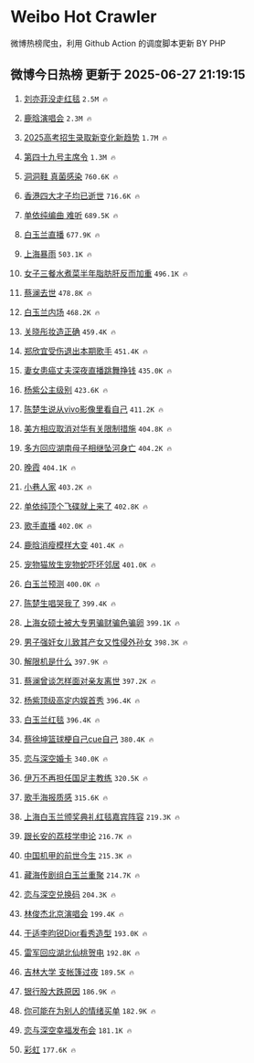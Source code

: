 # Weibo Hot Crawler 



微博热榜爬虫，利用 Github Action 的调度脚本更新 BY PHP 


## 微博今日热榜 更新于 2025-06-27 21:19:15 
1. [刘亦菲没走红毯](https://s.weibo.com/weibo?q=%23%E5%88%98%E4%BA%A6%E8%8F%B2%E6%B2%A1%E8%B5%B0%E7%BA%A2%E6%AF%AF%23&t=31&band_rank=1&Refer=top) `2.5M 🔥` 

1. [鹿晗演唱会](https://s.weibo.com/weibo?q=%E9%B9%BF%E6%99%97%E6%BC%94%E5%94%B1%E4%BC%9A&t=31&band_rank=2&Refer=top) `2.3M 🔥` 

1. [2025高考招生录取新变化新趋势](https://s.weibo.com/weibo?q=%232025%E9%AB%98%E8%80%83%E6%8B%9B%E7%94%9F%E5%BD%95%E5%8F%96%E6%96%B0%E5%8F%98%E5%8C%96%E6%96%B0%E8%B6%8B%E5%8A%BF%23&t=31&band_rank=3&Refer=top) `1.7M 🔥` 

1. [第四十九号主席令](https://s.weibo.com/weibo?q=%23%E7%AC%AC%E5%9B%9B%E5%8D%81%E4%B9%9D%E5%8F%B7%E4%B8%BB%E5%B8%AD%E4%BB%A4%23&t=31&band_rank=4&Refer=top) `1.3M 🔥` 

1. [洞洞鞋 真菌感染](https://s.weibo.com/weibo?q=%E6%B4%9E%E6%B4%9E%E9%9E%8B%20%E7%9C%9F%E8%8F%8C%E6%84%9F%E6%9F%93&t=31&band_rank=5&Refer=top) `760.6K 🔥` 

1. [香港四大才子均已逝世](https://s.weibo.com/weibo?q=%23%E9%A6%99%E6%B8%AF%E5%9B%9B%E5%A4%A7%E6%89%8D%E5%AD%90%E5%9D%87%E5%B7%B2%E9%80%9D%E4%B8%96%23&t=31&band_rank=6&Refer=top) `716.6K 🔥` 

1. [单依纯编曲 难听](https://s.weibo.com/weibo?q=%E5%8D%95%E4%BE%9D%E7%BA%AF%E7%BC%96%E6%9B%B2%20%E9%9A%BE%E5%90%AC&t=31&band_rank=7&Refer=top) `689.5K 🔥` 

1. [白玉兰直播](https://s.weibo.com/weibo?q=%E7%99%BD%E7%8E%89%E5%85%B0%E7%9B%B4%E6%92%AD&t=31&band_rank=8&Refer=top) `677.9K 🔥` 

1. [上海暴雨](https://s.weibo.com/weibo?q=%E4%B8%8A%E6%B5%B7%E6%9A%B4%E9%9B%A8&t=31&band_rank=9&Refer=top) `503.1K 🔥` 

1. [女子三餐水煮菜半年脂肪肝反而加重](https://s.weibo.com/weibo?q=%23%E5%A5%B3%E5%AD%90%E4%B8%89%E9%A4%90%E6%B0%B4%E7%85%AE%E8%8F%9C%E5%8D%8A%E5%B9%B4%E8%84%82%E8%82%AA%E8%82%9D%E5%8F%8D%E8%80%8C%E5%8A%A0%E9%87%8D%23&t=31&band_rank=10&Refer=top) `496.1K 🔥` 

1. [蔡澜去世](https://s.weibo.com/weibo?q=%23%E8%94%A1%E6%BE%9C%E5%8E%BB%E4%B8%96%23&t=31&band_rank=11&Refer=top) `478.8K 🔥` 

1. [白玉兰内场](https://s.weibo.com/weibo?q=%E7%99%BD%E7%8E%89%E5%85%B0%E5%86%85%E5%9C%BA&t=31&band_rank=12&Refer=top) `468.2K 🔥` 

1. [关晓彤妆造正确](https://s.weibo.com/weibo?q=%E5%85%B3%E6%99%93%E5%BD%A4%E5%A6%86%E9%80%A0%E6%AD%A3%E7%A1%AE&t=31&band_rank=13&Refer=top) `459.4K 🔥` 

1. [郑欣宜受伤退出本期歌手](https://s.weibo.com/weibo?q=%23%E9%83%91%E6%AC%A3%E5%AE%9C%E5%8F%97%E4%BC%A4%E9%80%80%E5%87%BA%E6%9C%AC%E6%9C%9F%E6%AD%8C%E6%89%8B%23&t=31&band_rank=14&Refer=top) `451.4K 🔥` 

1. [妻女患癌丈夫深夜直播跳舞挣钱](https://s.weibo.com/weibo?q=%23%E5%A6%BB%E5%A5%B3%E6%82%A3%E7%99%8C%E4%B8%88%E5%A4%AB%E6%B7%B1%E5%A4%9C%E7%9B%B4%E6%92%AD%E8%B7%B3%E8%88%9E%E6%8C%A3%E9%92%B1%23&t=31&band_rank=15&Refer=top) `435.0K 🔥` 

1. [杨紫公主级别](https://s.weibo.com/weibo?q=%23%E6%9D%A8%E7%B4%AB%E5%85%AC%E4%B8%BB%E7%BA%A7%E5%88%AB%23&t=31&band_rank=16&Refer=top) `423.6K 🔥` 

1. [陈楚生说从vivo影像里看自己](https://s.weibo.com/weibo?q=%23%E9%99%88%E6%A5%9A%E7%94%9F%E8%AF%B4%E4%BB%8Evivo%E5%BD%B1%E5%83%8F%E9%87%8C%E7%9C%8B%E8%87%AA%E5%B7%B1%23&t=31&band_rank=17&Refer=top) `411.2K 🔥` 

1. [美方相应取消对华有关限制措施](https://s.weibo.com/weibo?q=%23%E7%BE%8E%E6%96%B9%E7%9B%B8%E5%BA%94%E5%8F%96%E6%B6%88%E5%AF%B9%E5%8D%8E%E6%9C%89%E5%85%B3%E9%99%90%E5%88%B6%E6%8E%AA%E6%96%BD%23&t=31&band_rank=18&Refer=top) `404.8K 🔥` 

1. [多方回应湖南母子相继坠河身亡](https://s.weibo.com/weibo?q=%23%E5%A4%9A%E6%96%B9%E5%9B%9E%E5%BA%94%E6%B9%96%E5%8D%97%E6%AF%8D%E5%AD%90%E7%9B%B8%E7%BB%A7%E5%9D%A0%E6%B2%B3%E8%BA%AB%E4%BA%A1%23&t=31&band_rank=19&Refer=top) `404.2K 🔥` 

1. [晚霞](https://s.weibo.com/weibo?q=%E6%99%9A%E9%9C%9E&t=31&band_rank=20&Refer=top) `404.1K 🔥` 

1. [小巷人家](https://s.weibo.com/weibo?q=%E5%B0%8F%E5%B7%B7%E4%BA%BA%E5%AE%B6&t=31&band_rank=21&Refer=top) `403.2K 🔥` 

1. [单依纯顶个飞碟就上来了](https://s.weibo.com/weibo?q=%E5%8D%95%E4%BE%9D%E7%BA%AF%E9%A1%B6%E4%B8%AA%E9%A3%9E%E7%A2%9F%E5%B0%B1%E4%B8%8A%E6%9D%A5%E4%BA%86&t=31&band_rank=22&Refer=top) `402.8K 🔥` 

1. [歌手直播](https://s.weibo.com/weibo?q=%E6%AD%8C%E6%89%8B%E7%9B%B4%E6%92%AD&t=31&band_rank=23&Refer=top) `402.0K 🔥` 

1. [鹿晗消瘦模样大变](https://s.weibo.com/weibo?q=%23%E9%B9%BF%E6%99%97%E6%B6%88%E7%98%A6%E6%A8%A1%E6%A0%B7%E5%A4%A7%E5%8F%98%23&t=31&band_rank=24&Refer=top) `401.4K 🔥` 

1. [宠物猫放生宠物蛇吓坏邻居](https://s.weibo.com/weibo?q=%23%E5%AE%A0%E7%89%A9%E7%8C%AB%E6%94%BE%E7%94%9F%E5%AE%A0%E7%89%A9%E8%9B%87%E5%90%93%E5%9D%8F%E9%82%BB%E5%B1%85%23&t=31&band_rank=25&Refer=top) `401.0K 🔥` 

1. [白玉兰预测](https://s.weibo.com/weibo?q=%E7%99%BD%E7%8E%89%E5%85%B0%E9%A2%84%E6%B5%8B&t=31&band_rank=26&Refer=top) `400.0K 🔥` 

1. [陈楚生唱哭我了](https://s.weibo.com/weibo?q=%E9%99%88%E6%A5%9A%E7%94%9F%E5%94%B1%E5%93%AD%E6%88%91%E4%BA%86&t=31&band_rank=27&Refer=top) `399.4K 🔥` 

1. [上海女硕士被大专男骗财骗色骗卵](https://s.weibo.com/weibo?q=%23%E4%B8%8A%E6%B5%B7%E5%A5%B3%E7%A1%95%E5%A3%AB%E8%A2%AB%E5%A4%A7%E4%B8%93%E7%94%B7%E9%AA%97%E8%B4%A2%E9%AA%97%E8%89%B2%E9%AA%97%E5%8D%B5%23&t=31&band_rank=28&Refer=top) `399.1K 🔥` 

1. [男子强奸女儿致其产女又性侵外孙女](https://s.weibo.com/weibo?q=%23%E7%94%B7%E5%AD%90%E5%BC%BA%E5%A5%B8%E5%A5%B3%E5%84%BF%E8%87%B4%E5%85%B6%E4%BA%A7%E5%A5%B3%E5%8F%88%E6%80%A7%E4%BE%B5%E5%A4%96%E5%AD%99%E5%A5%B3%23&t=31&band_rank=29&Refer=top) `398.3K 🔥` 

1. [解限机是什么](https://s.weibo.com/weibo?q=%23%E8%A7%A3%E9%99%90%E6%9C%BA%E6%98%AF%E4%BB%80%E4%B9%88%23&t=31&band_rank=30&Refer=top) `397.9K 🔥` 

1. [蔡澜曾谈怎样面对亲友离世](https://s.weibo.com/weibo?q=%23%E8%94%A1%E6%BE%9C%E6%9B%BE%E8%B0%88%E6%80%8E%E6%A0%B7%E9%9D%A2%E5%AF%B9%E4%BA%B2%E5%8F%8B%E7%A6%BB%E4%B8%96%23&t=31&band_rank=31&Refer=top) `397.2K 🔥` 

1. [杨紫顶级高定内娱首秀](https://s.weibo.com/weibo?q=%23%E6%9D%A8%E7%B4%AB%E9%A1%B6%E7%BA%A7%E9%AB%98%E5%AE%9A%E5%86%85%E5%A8%B1%E9%A6%96%E7%A7%80%23&t=31&band_rank=32&Refer=top) `396.4K 🔥` 

1. [白玉兰红毯](https://s.weibo.com/weibo?q=%23%E7%99%BD%E7%8E%89%E5%85%B0%E7%BA%A2%E6%AF%AF%23&t=31&band_rank=33&Refer=top) `396.4K 🔥` 

1. [蔡徐坤篮球梗自己cue自己](https://s.weibo.com/weibo?q=%E8%94%A1%E5%BE%90%E5%9D%A4%E7%AF%AE%E7%90%83%E6%A2%97%E8%87%AA%E5%B7%B1cue%E8%87%AA%E5%B7%B1&t=31&band_rank=34&Refer=top) `380.4K 🔥` 

1. [恋与深空婚卡](https://s.weibo.com/weibo?q=%E6%81%8B%E4%B8%8E%E6%B7%B1%E7%A9%BA%E5%A9%9A%E5%8D%A1&t=31&band_rank=35&Refer=top) `340.0K 🔥` 

1. [伊万不再担任国足主教练](https://s.weibo.com/weibo?q=%23%E4%BC%8A%E4%B8%87%E4%B8%8D%E5%86%8D%E6%8B%85%E4%BB%BB%E5%9B%BD%E8%B6%B3%E4%B8%BB%E6%95%99%E7%BB%83%23&t=31&band_rank=36&Refer=top) `320.5K 🔥` 

1. [歌手海报质感](https://s.weibo.com/weibo?q=%23%E6%AD%8C%E6%89%8B%E6%B5%B7%E6%8A%A5%E8%B4%A8%E6%84%9F%23&t=31&band_rank=37&Refer=top) `315.6K 🔥` 

1. [上海白玉兰颁奖典礼红毯嘉宾阵容](https://s.weibo.com/weibo?q=%23%E4%B8%8A%E6%B5%B7%E7%99%BD%E7%8E%89%E5%85%B0%E9%A2%81%E5%A5%96%E5%85%B8%E7%A4%BC%E7%BA%A2%E6%AF%AF%E5%98%89%E5%AE%BE%E9%98%B5%E5%AE%B9%23&t=31&band_rank=38&Refer=top) `219.3K 🔥` 

1. [跟长安的荔枝学申论](https://s.weibo.com/weibo?q=%23%E8%B7%9F%E9%95%BF%E5%AE%89%E7%9A%84%E8%8D%94%E6%9E%9D%E5%AD%A6%E7%94%B3%E8%AE%BA%23&t=31&band_rank=39&Refer=top) `216.7K 🔥` 

1. [中国机甲的前世今生](https://s.weibo.com/weibo?q=%23%E4%B8%AD%E5%9B%BD%E6%9C%BA%E7%94%B2%E7%9A%84%E5%89%8D%E4%B8%96%E4%BB%8A%E7%94%9F%23&t=31&band_rank=40&Refer=top) `215.3K 🔥` 

1. [藏海传剧组白玉兰重聚](https://s.weibo.com/weibo?q=%23%E8%97%8F%E6%B5%B7%E4%BC%A0%E5%89%A7%E7%BB%84%E7%99%BD%E7%8E%89%E5%85%B0%E9%87%8D%E8%81%9A%23&t=31&band_rank=41&Refer=top) `214.7K 🔥` 

1. [恋与深空兑换码](https://s.weibo.com/weibo?q=%E6%81%8B%E4%B8%8E%E6%B7%B1%E7%A9%BA%E5%85%91%E6%8D%A2%E7%A0%81&t=31&band_rank=42&Refer=top) `204.3K 🔥` 

1. [林俊杰北京演唱会](https://s.weibo.com/weibo?q=%E6%9E%97%E4%BF%8A%E6%9D%B0%E5%8C%97%E4%BA%AC%E6%BC%94%E5%94%B1%E4%BC%9A&t=31&band_rank=43&Refer=top) `199.4K 🔥` 

1. [于适李昀锐Dior看秀造型](https://s.weibo.com/weibo?q=%23%E4%BA%8E%E9%80%82%E6%9D%8E%E6%98%80%E9%94%90Dior%E7%9C%8B%E7%A7%80%E9%80%A0%E5%9E%8B%23&t=31&band_rank=44&Refer=top) `193.0K 🔥` 

1. [雷军回应湖北仙桃贺电](https://s.weibo.com/weibo?q=%23%E9%9B%B7%E5%86%9B%E5%9B%9E%E5%BA%94%E6%B9%96%E5%8C%97%E4%BB%99%E6%A1%83%E8%B4%BA%E7%94%B5%23&t=31&band_rank=45&Refer=top) `192.8K 🔥` 

1. [吉林大学 支帐篷过夜](https://s.weibo.com/weibo?q=%E5%90%89%E6%9E%97%E5%A4%A7%E5%AD%A6%20%E6%94%AF%E5%B8%90%E7%AF%B7%E8%BF%87%E5%A4%9C&t=31&band_rank=46&Refer=top) `189.5K 🔥` 

1. [银行股大跌原因](https://s.weibo.com/weibo?q=%23%E9%93%B6%E8%A1%8C%E8%82%A1%E5%A4%A7%E8%B7%8C%E5%8E%9F%E5%9B%A0%23&t=31&band_rank=47&Refer=top) `186.9K 🔥` 

1. [你可能在为别人的情绪买单](https://s.weibo.com/weibo?q=%E4%BD%A0%E5%8F%AF%E8%83%BD%E5%9C%A8%E4%B8%BA%E5%88%AB%E4%BA%BA%E7%9A%84%E6%83%85%E7%BB%AA%E4%B9%B0%E5%8D%95&t=31&band_rank=48&Refer=top) `182.9K 🔥` 

1. [恋与深空幸福发布会](https://s.weibo.com/weibo?q=%23%E6%81%8B%E4%B8%8E%E6%B7%B1%E7%A9%BA%E5%B9%B8%E7%A6%8F%E5%8F%91%E5%B8%83%E4%BC%9A%23&t=31&band_rank=49&Refer=top) `181.1K 🔥` 

1. [彩虹](https://s.weibo.com/weibo?q=%E5%BD%A9%E8%99%B9&t=31&band_rank=50&Refer=top) `177.6K 🔥` 

